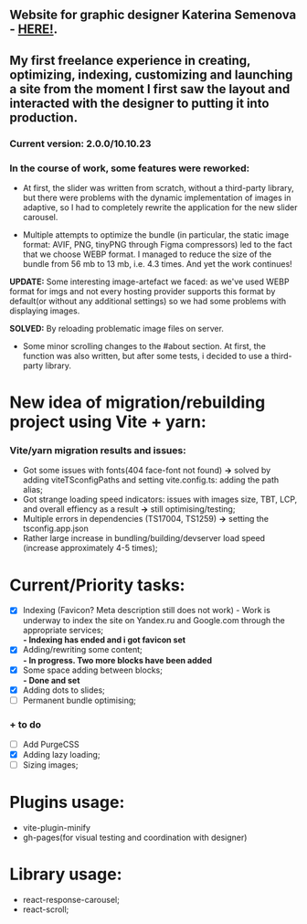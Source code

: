 ## Website for graphic designer **Katerina Semenova** - [HERE!](https://katerinasemenova.ru).
## My first freelance experience in creating, optimizing, indexing, customizing and launching a site from the moment I first saw the layout and interacted with the designer to putting it into production.
### Current version: 2.0.0/10.10.23


### In the course of work, some features  were reworked:
 * At first, the slider was written from scratch, without a third-party library, but there were problems with the dynamic
implementation of images in adaptive, so I had to completely rewrite the application for the new slider carousel.

 * Multiple attempts to optimize the bundle (in particular, the static image format: AVIF, PNG, tinyPNG through Figma
compressors) led to the fact that we choose WEBP format. I managed to reduce the size of the bundle from 56 mb
to 13 mb, i.e. 4.3 times. And yet the work continues!

**UPDATE:** Some interesting image-artefact we faced: as we've used WEBP format for imgs and not every hosting provider supports this format by default(or without any additional settings) so we had some problems with displaying images.

**SOLVED:** By reloading problematic image files on server.

 * Some minor scrolling changes to the #about section. At first, the function was also written, but after some tests, i decided to use a third-party library.

# New idea of migration/rebuilding project using Vite + yarn:

### Vite/yarn migration results and issues:
* Got some issues with fonts(404 face-font not found) **->** solved by adding viteTSconfigPaths and setting vite.config.ts: adding the path alias;
* Got strange loading speed indicators: issues with images size, TBT, LCP, and overall effiency as a result **->** still optimising/testing;
* Multiple errors in dependencies (TS17004, TS1259) **->** setting the tsconfig.app.json
* Rather large increase in bundling/building/devserver load speed (increase approximately 4-5 times);


# Current/Priority tasks:
- [X] Indexing (Favicon? Meta description still does not work) - Work is underway to index the site on Yandex.ru and Google.com through the appropriate services;<BR>
  <b> - Indexing has ended and i got favicon set</b>
- [X] Adding/rewriting some content;<BR>
  <b>- In progress. Two more blocks have been added</b>
- [X] Some space adding between blocks;<BR>
  <b> - Done and set</b>
- [X] Adding dots to slides;<BR>
- [ ] Permanent bundle optimising;

### + to do
- [ ] Add PurgeCSS
- [X] Adding lazy loading;
- [ ] Sizing images;

# Plugins usage:
 * vite-plugin-minify
 * gh-pages(for visual testing and coordination with designer)

# Library usage:
 * react-response-carousel;
 * react-scroll;

